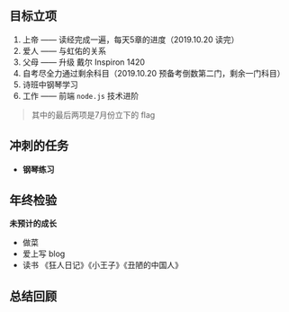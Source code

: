 ## 目标立项

1.  上帝 —— 读经完成一遍，每天5章的进度（2019.10.20 读完）
2.  爱人 —— 与虹佑的关系
3.  父母 —— 升级 戴尔 Inspiron 1420
4.  自考尽全力通过剩余科目（2019.10.20 预备考倒数第二门，剩余一门科目）
5.  诗班中钢琴学习
6.  工作 —— 前端 `node.js` 技术进阶

> 其中的最后两项是7月份立下的 flag

## 冲刺的任务

-   **钢琴练习**

## 年终检验

**未预计的成长**

-   做菜
-   爱上写 blog
-   读书 《狂人日记》《小王子》《丑陋的中国人》

## 总结回顾